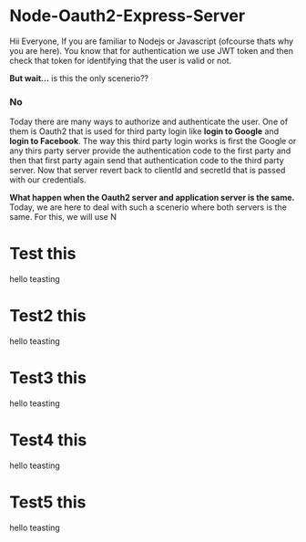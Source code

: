 # Node-Oauth2-Express-Server

Hii Everyone,
If you are familiar to Nodejs or Javascript (ofcourse thats why you are here). You know that for authentication we use JWT token and then check that token for identifying that the user is valid or not.

**But wait...** is this the only scenerio??
### No

Today there are many ways to authorize and authenticate the user. One of them is Oauth2 that is used for third party login like **login to Google** and **login to Facebook**.
The way this third party login works is first the Google or any thirs party server provide the authentication code to the first party and then that first party again send that authentication code to the third party server. Now that server revert back to clientId and secretId that is passed with our credentials.

**What happen when the Oauth2 server and application server is the same.**
Today, we are here to deal with such a scenerio where both servers is the same.
For this, we will use N
# Test this
hello teasting

# Test2 this
hello teasting

# Test3 this
hello teasting


# Test4 this
hello teasting

# Test5 this
hello teasting
